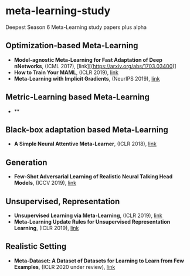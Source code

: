 # meta-learning-study
Deepest Season 6 Meta-Learning study papers plus alpha

## Optimization-based Meta-Learning
+ **Model-agnostic Meta-Learning for Fast Adaptation of Deep nNetworks**, (ICML 2017), [link][(https://arxiv.org/abs/1703.03400)]
+ **How to Train Your MAML**, (ICLR 2019), [link]([https://arxiv.org/abs/1810.09502])
+ **Meta-Learning with Implicit Gradients**, (NeurIPS 2019), [link]([https://arxiv.org/abs/1909.04630])

## Metric-Learning based Meta-Learning
+ **

## Black-box adaptation based Meta-Learning
+ **A Simple Neural Attentive Meta-Learner**, (ICLR 2018), [link]([https://arxiv.org/abs/1707.03141])

## Generation
+ **Few-Shot Adversarial Learning of Realistic Neural Talking Head Models**, (ICCV 2019), [link]([https://arxiv.org/abs/1905.08233])

## Unsupervised, Representation
+ **Unsupervised Learning via Meta-Learning**, (ICLR 2019), [link]([https://arxiv.org/abs/1810.02334])
+ **Meta-Learning Update Rules for Unsupervised Representation Learning**, (ICLR 2019), [link]([https://arxiv.org/abs/1804.00222])

## Realistic Setting
+ **Meta-Dataset: A Dataset of Datasets for Learning to Learn from Few Examples**, (ICLR 2020 under review), [link]([https://arxiv.org/abs/1903.03096])

